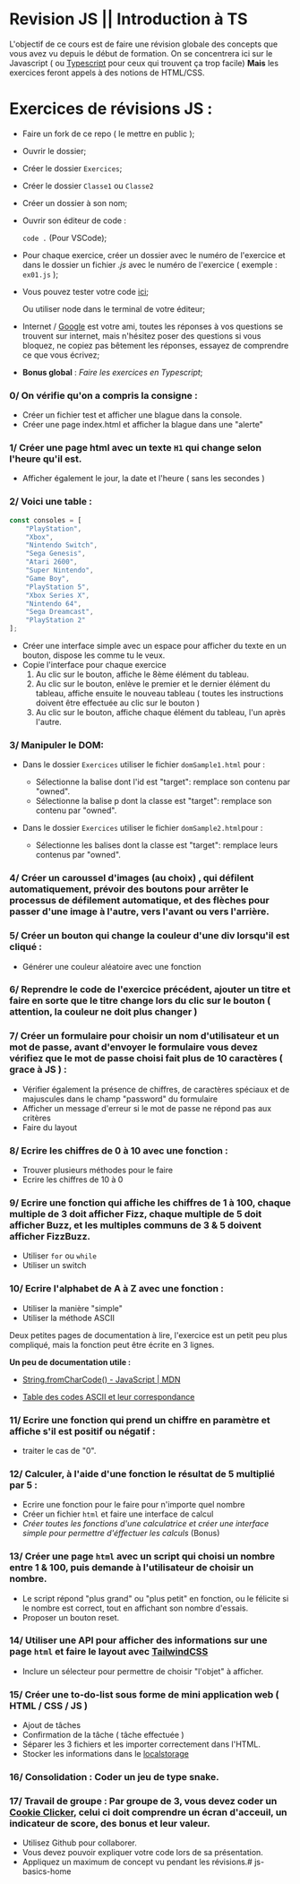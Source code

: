 # Revision JS || Introduction à TS 

L'objectif de ce cours est de faire une révision globale des concepts que vous avez vu depuis le début de formation. 
On se concentrera ici sur le Javascript ( ou [Typescript](https://www.typescriptlang.org/) pour ceux qui trouvent ça trop facile) **Mais** les exercices feront appels à des notions de HTML/CSS. 

# Exercices de révisions JS :

- Faire un fork de ce repo ( le mettre en public );
  
- Ouvrir le dossier;
  
- Créer le dossier `Exercices`;

- Créer le dossier `Classe1` ou `Classe2`  
  
- Créer un dossier à son nom;
  
- Ouvrir son éditeur de code :
  
  `code .` (Pour VSCode);
  
- Pour chaque exercice, créer un dossier avec le numéro de l'exercice et dans le dossier un fichier *.js* avec le numéro de l'exercice ( exemple : `ex01.js` );
  
- Vous pouvez tester votre code [ici](https://www.jsplayground.dev/);
  
  Ou utiliser node dans le terminal de votre éditeur;
  
- Internet / [Google](https://www.google.com) est votre ami, toutes les réponses à vos questions se trouvent sur internet, mais n'hésitez poser des questions si vous bloquez, ne copiez pas bêtement les réponses, essayez de comprendre ce que vous écrivez;

- **Bonus global** : *Faire les exercices en Typescript*;
  

### 0/ On vérifie qu'on a compris la consigne :

- Créer un fichier test et afficher une blague dans la console.
- Créer une page index.html et afficher la blague dans une "alerte" 

### 1/ Créer une page html avec un texte `H1` qui change selon l'heure qu'il est.

- Afficher également le jour, la date et l'heure ( sans les secondes )

### 2/ Voici une table : 

```js
const consoles = [
    "PlayStation",
    "Xbox",
    "Nintendo Switch",
    "Sega Genesis",
    "Atari 2600",
    "Super Nintendo",
    "Game Boy",
    "PlayStation 5",
    "Xbox Series X",
    "Nintendo 64",
    "Sega Dreamcast",
    "PlayStation 2"
];
```

- Créer une interface simple avec un espace pour afficher du texte en un bouton, dispose les comme tu le veux.
- Copie l'interface pour chaque exercice 
  1. Au clic sur le bouton, affiche le 8ème élément du tableau.
  2. Au clic sur le bouton,  enlève le premier et le dernier élément du tableau, affiche ensuite le nouveau tableau ( toutes les instructions doivent être effectuée au clic sur le bouton )
  3. Au clic sur le bouton, affiche chaque élément du tableau, l'un après l'autre.

### 3/ Manipuler le DOM:

- Dans le dossier `Exercices` utiliser le fichier `domSample1.html` pour : 
  - Sélectionne la balise dont l'id est "target": remplace son contenu par "owned".
  - Sélectionne la balise p dont la classe est "target": remplace son contenu par "owned".

- Dans le dossier `Exercices` utiliser le fichier `domSample2.html`pour :
  - Sélectionne les balises dont la classe est "target": remplace leurs contenus par "owned".
  
### 4/ Créer un caroussel d'images (au choix) , qui défilent automatiquement, prévoir des boutons pour arrêter le processus de défilement automatique, et des flèches pour passer d'une image à l'autre, vers l'avant ou vers l'arrière. 

### 5/ Créer un bouton qui change la couleur d'une div lorsqu'il est cliqué :

- Générer une couleur aléatoire avec une fonction

### 6/ Reprendre le code de l'exercice précédent, ajouter un titre et faire en sorte que le titre change lors du clic sur le bouton ( attention, la couleur ne doit plus changer )

### 7/ Créer un formulaire pour choisir un nom d'utilisateur et un mot de passe, avant d'envoyer le formulaire vous devez vérifiez que le mot de passe choisi fait plus de 10 caractères ( grace à JS ) :

- Vérifier également la présence de chiffres, de caractères spéciaux et de majuscules dans le champ "password" du formulaire
- Afficher un message d'erreur si le mot de passe ne répond pas aux critères
- Faire du layout


### 8/ Ecrire les chiffres de 0 à 10 avec une fonction :

- Trouver plusieurs méthodes pour le faire
- Ecrire les chiffres de 10 à 0

### 9/ Ecrire une fonction qui affiche les chiffres de 1 à 100, chaque multiple de 3 doit afficher Fizz, chaque multiple de 5 doit afficher Buzz, et les multiples communs de 3 & 5 doivent afficher FizzBuzz.

- Utiliser `for` ou `while` 
- Utiliser un switch

### 10/ Ecrire l'alphabet de A à Z avec une fonction :

- Utiliser la manière "simple"
- Utiliser la méthode ASCII

Deux petites pages de documentation à lire, l'exercice est un petit peu plus compliqué, mais la fonction peut être écrite en 3 lignes.

**Un peu de documentation utile :**
- [String.fromCharCode() - JavaScript | MDN](https://developer.mozilla.org/fr/docs/Web/JavaScript/Reference/Global_Objects/String/fromCharCode)
  
- [Table des codes ASCII et leur correspondance](https://www.purebasic.com/french/documentation/reference/ascii.html)
  

### 11/ Ecrire une fonction qui prend un chiffre en paramètre et affiche s'il est positif ou négatif :

- traiter le cas de "0".

### 12/ Calculer, à l'aide d'une fonction le résultat de 5 multiplié par 5 : 

- Ecrire une fonction pour le faire pour n'importe quel nombre
- Créer un fichier `html` et faire une interface de calcul
- *Créer toutes les fonctions d'une calculatrice et créer une interface simple pour permettre d'éffectuer les calculs* (Bonus)

### 13/ Créer une page `html` avec un script qui choisi un nombre entre 1 & 100, puis demande à l'utilisateur de choisir un nombre.

- Le script répond "plus grand" ou "plus petit" en fonction, ou le félicite si le nombre est correct, tout en affichant son nombre d'essais.
- Proposer un bouton reset.

### 14/ Utiliser une API pour afficher des informations sur une page `html` et faire le layout avec [TailwindCSS](https://tailwindcss.com/)

- Inclure un sélecteur pour permettre de choisir "l'objet" à afficher.

### 15/ Créer une to-do-list sous forme de mini application web ( HTML / CSS / JS )

- Ajout de tâches
- Confirmation de la tâche ( tâche effectuée )
- Séparer les 3 fichiers et les importer correctement dans l'HTML. 
- Stocker les informations dans le [localstorage](https://developer.mozilla.org/fr/docs/Web/API/Window/localStorage)

### 16/ Consolidation : Coder un jeu de type snake.

### 17/ Travail de groupe : Par groupe de 3, vous devez coder un [Cookie Clicker](https://orteil.dashnet.org/cookieclicker/), celui ci doit comprendre un écran d'acceuil, un indicateur de score, des bonus et leur valeur.

- Utilisez Github pour collaborer.
- Vous devez pouvoir expliquer votre code lors de sa présentation. 
- Appliquez un maximum de concept vu pendant les révisions.# js-basics-home
